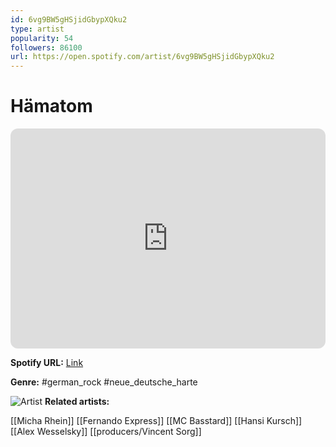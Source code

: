 ```yaml
---
id: 6vg9BW5gHSjidGbypXQku2
type: artist
popularity: 54
followers: 86100
url: https://open.spotify.com/artist/6vg9BW5gHSjidGbypXQku2
---
```

# Hämatom

<iframe style="border-radius:12px" src="https://open.spotify.com/embed/artist/6vg9BW5gHSjidGbypXQku2" width="100%" height="352" frameBorder="0" allowfullscreen="" allow="autoplay; clipboard-write; encrypted-media; fullscreen; picture-in-picture" loading="lazy"></iframe>

**Spotify URL:** [Link](https://open.spotify.com/artist/6vg9BW5gHSjidGbypXQku2)

**Genre:**  #german_rock #neue_deutsche_harte

![Artist](https://i.scdn.co/image/ab6761610000e5eb7516cf922941ab208207bbeb)
**Related artists:**

[[Micha Rhein]]
[[Fernando Express]]
[[MC Basstard]]
[[Hansi Kursch]]
[[Alex Wesselsky]]
[[producers/Vincent Sorg]]
